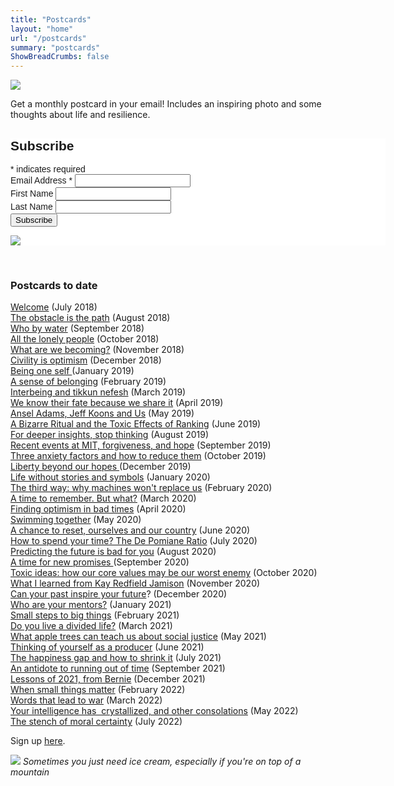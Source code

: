 ```yaml
---
title: "Postcards"
layout: "home"
url: "/postcards"
summary: "postcards"
ShowBreadCrumbs: false
---
```


![](../images/misc/photo.2100-09.jpg)

Get a monthly postcard in your email! Includes an inspiring photo and some thoughts about life and resilience.

<!-- Begin Mailchimp Signup Form -->
<link href="//cdn-images.mailchimp.com/embedcode/classic-071822.css" rel="stylesheet" type="text/css">
<style type="text/css">
	#mc_embed_signup{background:#fff; clear:left; font:14px Helvetica,Arial,sans-serif;  width:600px;}
	/* Add your own Mailchimp form style overrides in your site stylesheet or in this style block.
	   We recommend moving this block and the preceding CSS link to the HEAD of your HTML file. */
</style>
<div id="mc_embed_signup">
    <form action="https://portraitsofresilience.us5.list-manage.com/subscribe/post?u=f35329ebc1bf1707e226d71ab&amp;id=2bf94f2f0c&amp;f_id=006296e9f0" method="post" id="mc-embedded-subscribe-form" name="mc-embedded-subscribe-form" class="validate" target="_blank" novalidate>
        <div id="mc_embed_signup_scroll">
        <h2>Subscribe</h2>
        <div class="indicates-required"><span class="asterisk">*</span> indicates required</div>
<div class="mc-field-group">
	<label for="mce-EMAIL">Email Address  <span class="asterisk">*</span>
</label>
	<input type="email" value="" name="EMAIL" class="required email" id="mce-EMAIL" required>
	<span id="mce-EMAIL-HELPERTEXT" class="helper_text"></span>
</div>
<div class="mc-field-group">
	<label for="mce-FNAME">First Name </label>
	<input type="text" value="" name="FNAME" class="" id="mce-FNAME">
	<span id="mce-FNAME-HELPERTEXT" class="helper_text"></span>
</div>
<div class="mc-field-group">
	<label for="mce-LNAME">Last Name </label>
	<input type="text" value="" name="LNAME" class="" id="mce-LNAME">
	<span id="mce-LNAME-HELPERTEXT" class="helper_text"></span>
</div>
	<div id="mce-responses" class="clear foot">
		<div class="response" id="mce-error-response" style="display:none"></div>
		<div class="response" id="mce-success-response" style="display:none"></div>
	</div>    <!-- real people should not fill this in and expect good things - do not remove this or risk form bot signups-->
    <div style="position: absolute; left: -5000px;" aria-hidden="true"><input type="text" name="b_f35329ebc1bf1707e226d71ab_2bf94f2f0c" tabindex="-1" value=""></div>
        <div class="optionalParent">
            <div class="clear foot">
                <input type="submit" value="Subscribe" name="subscribe" id="mc-embedded-subscribe" class="button">
                <p class="brandingLogo"><a href="http://eepurl.com/h9jvvf" title="Mailchimp - email marketing made easy and fun"><img src="https://eep.io/mc-cdn-images/template_images/branding_logo_text_dark_dtp.svg"></a></p>
            </div>
        </div>
    </div>
</form>
</div>
<script type='text/javascript' src='//s3.amazonaws.com/downloads.mailchimp.com/js/mc-validate.js'></script><script type='text/javascript'>(function($) {window.fnames = new Array(); window.ftypes = new Array();fnames[0]='EMAIL';ftypes[0]='email';fnames[1]='FNAME';ftypes[1]='text';fnames[2]='LNAME';ftypes[2]='text';}(jQuery));var $mcj = jQuery.noConflict(true);</script>
<!--End mc_embed_signup-->
&nbsp;&nbsp;<h3 style="white-space:pre-wrap;">Postcards to date</h3><p class="" style="white-space:pre-wrap;"><a href="https://us5.campaign-archive.com/?u=f35329ebc1bf1707e226d71ab&amp;id=ec89307da6" target="_blank">Welcome</a> (July 2018)<br><a href="https://us5.campaign-archive.com/?u=f35329ebc1bf1707e226d71ab&amp;id=4272b7a42c" target="_blank">The obstacle is the path</a> (August 2018)<br><a href="https://mailchi.mp/aa67411ad1ff/resilience-newsletter-1587685" target="_blank">Who by water</a> (September 2018)<br><a href="https://mailchi.mp/ef011d7a0f7d/resilience-postcard-lonely" target="_blank">All the lonely people</a> (October 2018)<br><a href="https://mailchi.mp/dc23a41d5754/resilience-postcard-lonely-1601093" target="_blank">What are we becoming?</a> (November 2018)<br><a href="https://mailchi.mp/a6eb1cbf70f0/resilience-postcard-lonely-1618581" target="_blank">Civility is optimism</a> (December 2018)<br><a href="https://mailchi.mp/d659f274de8e/resilience-postcard-lonely-1626253" target="_blank">Being one self </a>(January 2019)<br><a href="https://mailchi.mp/0ba91a8c6bd7/resilience-postcard-lonely-1635953" target="_blank">A sense of belonging</a> (February 2019)<br><a href="https://mailchi.mp/4ebfa8f3b5d0/resilience-postcard-lonely-1644689" target="_blank">Interbeing and tikkun nefesh</a> (March 2019)<br><a href="https://mailchi.mp/df77a01ee26f/resilience-postcard-lonely-1653469" target="_blank">We know their fate because we share it</a> (April 2019)<br><a href="https://mailchi.mp/5278d6f20fd3/resilience-postcard-lonely-1661029" target="_blank">Ansel Adams, Jeff Koons and Us</a> (May 2019)<br><a href="https://mailchi.mp/f6f9b751ce8c/resilience-postcard-lonely-1669813" target="_blank">A Bizarre Ritual and the Toxic Effects of Ranking</a> (June 2019)<br><a href="https://mailchi.mp/65c39b43600b/resilience-postcard-lonely-1675121">For deeper insights, stop thinking</a> (August 2019)<br><a href="https://mailchi.mp/a88a663bdcf0/resilience-postcard-lonely-1695145">Recent events at MIT, forgiveness, and hope</a> (September 2019)<br><a href="https://mailchi.mp/aeec1be5cb05/resilience-postcard-lonely-3758551">Three anxiety factors and how to reduce them</a> (October 2019)<br><a href="https://mailchi.mp/ef0ee4aac561/resilience-postcard-lonely-3801775">Liberty beyond our hopes </a>(December 2019)<br><a href="https://mailchi.mp/79b09982d6f7/resilience-postcard-lonely-3812939">Life without stories and symbols</a> (January 2020)<br><a href="https://mailchi.mp/48403b6e3fe1/third-way">The third way: why machines won't replace us</a> (February 2020)<br><a href="https://mailchi.mp/d1e211b1c2e3/third-way-4201520">A time to remember. But what?</a> (March 2020)<br><a href="https://mailchi.mp/f505cfee9339/finding-optimism-in-bad-times">Finding optimism in bad times</a> (April 2020)<br><a href="https://mailchi.mp/2a74a108ec55/finding-optimism-in-bad-times-4220672">Swimming together</a> (May 2020)<br><a href="https://mailchi.mp/3c4e4114ccac/finding-optimism-in-bad-times-4228380">A chance to reset, ourselves and our country</a> (June 2020)<br><a href="https://mailchi.mp/44f82f948d6e/finding-optimism-in-bad-times-4234420">How to spend your time? The De Pomiane Ratio</a> (July 2020)<br><a href="https://mailchi.mp/f3ba05465ebd/finding-optimism-in-bad-times-4243728">Predicting the future is bad for you</a> (August 2020)<br><a href="https://mailchi.mp/2868fac07566/finding-optimism-in-bad-times-4252784">A time for new promises </a>(September 2020)<br><a href="https://mailchi.mp/8816316c15f1/finding-optimism-in-bad-times-4260040">Toxic ideas: how our core values may be our worst enemy</a> (October 2020)<br><a href="https://mailchi.mp/44c7ac884cd6/finding-optimism-in-bad-times-4268644">What I learned from Kay Redfield Jamison</a> (November 2020)<br><a href="https://mailchi.mp/d6a868804529/finding-optimism-in-bad-times-4276260">Can your past inspire your future</a>? (December 2020)<br><a href="https://mailchi.mp/73647df85ebd/orchid">Who are your mentors?</a> (January 2021)<br><a href="https://mailchi.mp/cf485ce039e0/orchid-4745217">Small steps to big things</a> (February 2021)<br><a href="https://mailchi.mp/1edceea8ca83/orchid-4749825">Do you live a divided life?</a> (March 2021)<br><a href="https://mailchi.mp/ddd32c743879/orchid-4757942">What apple trees can teach us about social justice</a> (May 2021)<br><a href="https://mailchi.mp/5298fe048871/orchid-4761314">Thinking of yourself as a producer</a> (June 2021)<br><a href="https://mailchi.mp/6868d1e5a1a5/orchid-4764146">The happiness gap and how to shrink it</a> (July 2021)<br><a href="https://mailchi.mp/98514162ae21/orchid-4768530">An antidote to running out of time</a> (September 2021)<br><a href="https://mailchi.mp/83f18f4c4af4/orchid-8769385">Lessons of 2021, from Bernie</a> (December 2021)<br><a href="https://mailchi.mp/ae2afd260912/orchid-8866281">When small things matter</a> (February 2022)<br><a href="https://mailchi.mp/d5a087849926/orchid-8876037">Words that lead to war</a> (March 2022)<br><a href="https://mailchi.mp/68c1507d0947/orchid-8984893">Your intelligence has  crystallized, and other consolations</a> (May 2022)<br><a href="https://mailchi.mp/b3610b7d7a08/orchid-9167689">The stench of moral certainty</a> (July 2022)</p><p class="" style="white-space:pre-wrap;">Sign up <a href="/subscribe">here</a>.</p>


![](../images/misc/photo.0532-14.jpg)
*Sometimes you just need ice cream, especially if you're on top of a mountain*


